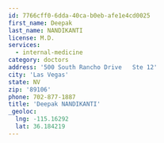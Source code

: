 ```yaml
---
id: 7766cff0-6dda-40ca-b0eb-afe1e4cd0025
first_name: Deepak
last_name: NANDIKANTI
license: M.D.
services:
  - internal-medicine
category: doctors
address: '500 South Rancho Drive   Ste 12'
city: 'Las Vegas'
state: NV
zip: '89106'
phone: 702-877-1887
title: 'Deepak NANDIKANTI'
_geoloc:
  lng: -115.16292
  lat: 36.184219
---
```

